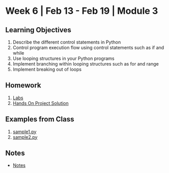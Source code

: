 # Week 6 | Feb 13 - Feb 19 | Module 3
## Learning Objectives
1.  Describe the different control statements in Python
2. Control program execution flow using control statements such as if and while
3. Use looping structures in your Python programs
4. Implement branching within looping structures such as for and range
5. Implement breaking out of loops
## Homework
1. [Labs](Labs/Readme.md)
2. [Hands On Project Solution](HandsOn/Readme.md)


## Examples from Class
1. [sample1.py](samples/sample1.py)
2. [sample2.py](samples/sample2.py)

## Notes
*   [Notes](Notes/Notes.md)